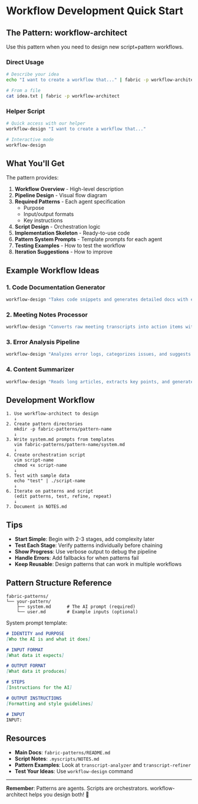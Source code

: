 # Workflow Development Quick Start

## The Pattern: workflow-architect

Use this pattern when you need to design new script+pattern workflows.

### Direct Usage

```bash
# Describe your idea
echo "I want to create a workflow that..." | fabric -p workflow-architect

# From a file
cat idea.txt | fabric -p workflow-architect
```

### Helper Script

```bash
# Quick access with our helper
workflow-design "I want to create a workflow that..."

# Interactive mode
workflow-design
```

## What You'll Get

The pattern provides:

1. **Workflow Overview** - High-level description
2. **Pipeline Design** - Visual flow diagram  
3. **Required Patterns** - Each agent specification
   - Purpose
   - Input/output formats
   - Key instructions
4. **Script Design** - Orchestration logic
5. **Implementation Skeleton** - Ready-to-use code
6. **Pattern System Prompts** - Template prompts for each agent
7. **Testing Examples** - How to test the workflow
8. **Iteration Suggestions** - How to improve

## Example Workflow Ideas

### 1. Code Documentation Generator
```bash
workflow-design "Takes code snippets and generates detailed docs with examples and gotchas"
```

### 2. Meeting Notes Processor
```bash
workflow-design "Converts raw meeting transcripts into action items with assignees and deadlines"
```

### 3. Error Analysis Pipeline
```bash
workflow-design "Analyzes error logs, categorizes issues, and suggests fixes with priority levels"
```

### 4. Content Summarizer
```bash
workflow-design "Reads long articles, extracts key points, and generates executive summaries with citations"
```

## Development Workflow

```
1. Use workflow-architect to design
   ↓
2. Create pattern directories
   mkdir -p fabric-patterns/pattern-name
   ↓
3. Write system.md prompts from templates
   vim fabric-patterns/pattern-name/system.md
   ↓
4. Create orchestration script
   vim script-name
   chmod +x script-name
   ↓
5. Test with sample data
   echo "test" | ./script-name
   ↓
6. Iterate on patterns and script
   (edit patterns, test, refine, repeat)
   ↓
7. Document in NOTES.md
```

## Tips

- **Start Simple**: Begin with 2-3 stages, add complexity later
- **Test Each Stage**: Verify patterns individually before chaining
- **Show Progress**: Use verbose output to debug the pipeline
- **Handle Errors**: Add fallbacks for when patterns fail
- **Keep Reusable**: Design patterns that can work in multiple workflows

## Pattern Structure Reference

```
fabric-patterns/
└── your-pattern/
    ├── system.md      # The AI prompt (required)
    └── user.md        # Example inputs (optional)
```

System prompt template:
```markdown
# IDENTITY and PURPOSE
[Who the AI is and what it does]

# INPUT FORMAT
[What data it expects]

# OUTPUT FORMAT
[What data it produces]

# STEPS
[Instructions for the AI]

# OUTPUT INSTRUCTIONS
[Formatting and style guidelines]

# INPUT
INPUT:
```

## Resources

- **Main Docs**: `fabric-patterns/README.md`
- **Script Notes**: `.myscripts/NOTES.md`  
- **Pattern Examples**: Look at `transcript-analyzer` and `transcript-refiner`
- **Test Your Ideas**: Use `workflow-design` command

---

**Remember**: Patterns are agents. Scripts are orchestrators. workflow-architect helps you design both! 🎨

